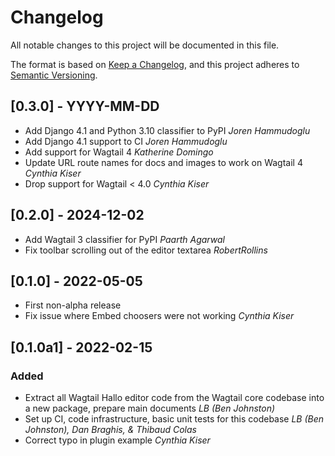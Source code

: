 # Changelog

All notable changes to this project will be documented in this file.

The format is based on [Keep a Changelog](https://keepachangelog.com/en/1.0.0/), and this project adheres to [Semantic Versioning](https://semver.org/spec/v2.0.0.html).

## [0.3.0] - YYYY-MM-DD

- Add Django 4.1 and Python 3.10 classifier to PyPI _Joren Hammudoglu_
- Add Django 4.1 support to CI _Joren Hammudoglu_
- Add support for Wagtail 4 _Katherine Domingo_
- Update URL route names for docs and images to work on Wagtail 4 _Cynthia Kiser_
- Drop support for Wagtail < 4.0 _Cynthia Kiser_

## [0.2.0] - 2024-12-02

- Add Wagtail 3 classifier for PyPI _Paarth Agarwal_
- Fix toolbar scrolling out of the editor textarea _RobertRollins_

## [0.1.0] - 2022-05-05

- First non-alpha release
- Fix issue where Embed choosers were not working _Cynthia Kiser_

## [0.1.0a1] - 2022-02-15

### Added

- Extract all Wagtail Hallo editor code from the Wagtail core codebase into a new package, prepare main documents _LB (Ben Johnston)_
- Set up CI, code infrastructure, basic unit tests for this codebase _LB (Ben Johnston), Dan Braghis, & Thibaud Colas_
- Correct typo in plugin example _Cynthia Kiser_
